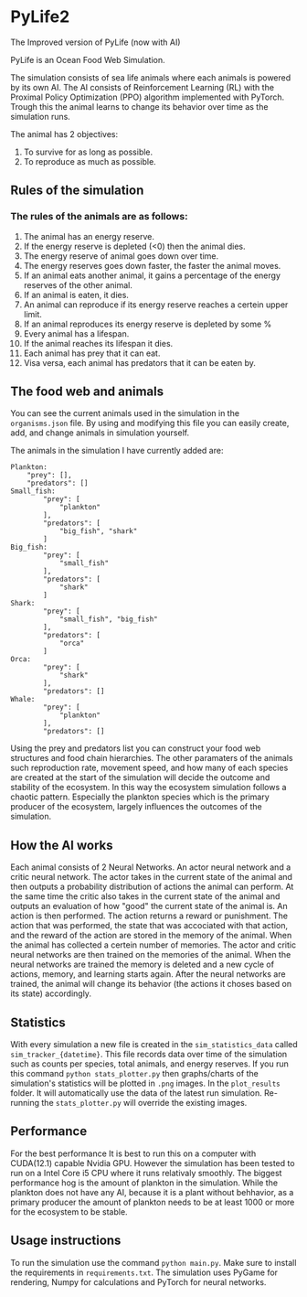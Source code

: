 # PyLife2
The Improved version of PyLife (now with AI)

PyLife is an Ocean Food Web Simulation.

The simulation consists of sea life animals where each animals is powered by its own AI.
The AI consists of Reinforcement Learning (RL) with the Proximal Policy Optimization (PPO) algorithm implemented with PyTorch.
Trough this the animal learns to change its behavior over time as the simulation runs.

The animal has 2 objectives:
1. To survive for as long as possible.
2. To reproduce as much as possible.

## Rules of the simulation

### The rules of the animals are as follows:

1. The animal has an energy reserve.
2. If the energy reserve is depleted (<0) then the animal dies.
3. The energy reserve of animal goes down over time.
4. The energy reserves goes down faster, the faster the animal moves.
5. If an animal eats another animal, it gains a percentage of the energy reserves of the other animal.
6. If an animal is eaten, it dies.
7. An animal can reproduce if its energy reserve reaches a certein upper limit.
8. If an animal reproduces its energy reserve is depleted by some %
9. Every animal has a lifespan.
10. If the animal reaches its lifespan it dies.
11. Each animal has prey that it can eat. 
12. Visa versa, each animal has predators that it can be eaten by.

## The food web and animals

You can see the current animals used in the simulation in the `organisms.json` file.
By using and modifying this file you can easily create, add, and change animals in simulation yourself.

The animals in the simulation I have currently added are:
```
Plankton:
    "prey": [],
    "predators": []
Small_fish:
        "prey": [
            "plankton"
        ],
        "predators": [
            "big_fish", "shark"
        ]
Big_fish:
        "prey": [
            "small_fish"
        ],
        "predators": [
            "shark"
        ]
Shark:
        "prey": [
            "small_fish", "big_fish"
        ],
        "predators": [
            "orca"
        ]
Orca:
        "prey": [
            "shark"
        ],
        "predators": []
Whale:
        "prey": [
            "plankton"
        ],
        "predators": []
```

Using the prey and predators list you can construct your food web structures and food chain hierarchies.
The other paramaters of the animals such reproduction rate, movement speed, and how many of each species are created at the start of the simulation
will decide the outcome and stability of the ecosystem. In this way the ecosystem simulation follows a chaotic pattern.
Especially the plankton species which is the primary producer of the ecosystem, largely influences the outcomes of the simulation.

## How the AI works

Each animal consists of 2 Neural Networks. An actor neural network and a critic neural network.
The actor takes in the current state of the animal and then outputs a probability distribution of actions the animal can perform.
At the same time the critic also takes in the current state of the animal and outputs an evaluation of how "good" the current state of the animal is.
An action is then performed. The action returns a reward or punishment.
The action that was performed, the state that was accociated with that action, and the reward of the action are stored in the memory of the animal.
When the animal has collected a certein number of memories.
The actor and critic neural networks are then trained on the memories of the animal.
When the neural networks are trained the memory is deleted and a new cycle of actions, memory, and learning starts again.
After the neural networks are trained, the animal will change its behavior (the actions it choses based on its state) accordingly.

## Statistics

With every simulation a new file is created in the `sim_statistics_data` called `sim_tracker_{datetime}`.
This file records data over time of the simulation such as counts per species, total animals, and energy reserves.
If you run this command `python stats_plotter.py` then graphs/charts of the simulation's statistics will be plotted in `.png` images.
In the `plot_results` folder. It will automatically use the data of the latest run simulation.
Re-running the `stats_plotter.py` will override the existing images.

## Performance

For the best performance It is best to run this on a computer with CUDA(12.1) capable Nvidia GPU. 
However the simulation has been tested to run on a Intel Core i5 CPU where it runs relativaly smoothly.
The biggest performance hog is the amount of plankton in the simulation. 
While the plankton does not have any AI, because it is a plant without behhavior, as a primary producer the amount of plankton needs to be at least 1000 or more for the ecosystem to be stable.

## Usage instructions

To run the simulation use the command `python main.py`. 
Make sure to install the requirements in `requirements.txt`.
The simulation uses PyGame for rendering, Numpy for calculations and PyTorch for neural networks.
